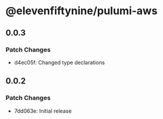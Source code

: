 # @elevenfiftynine/pulumi-aws

## 0.0.3

### Patch Changes

- d4ec05f: Changed type declarations

## 0.0.2

### Patch Changes

- 7dd063e: Initial release
